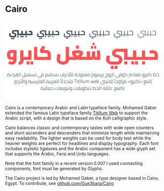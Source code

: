 # Cairo

![Sample](documentation/sample.png)

Cairo is a contemporary Arabic and Latin typeface family. 
Mohamed Gaber extended the famous Latin typeface family [Titillum Web](https://www.google.com/fonts/specimen/Titillium+Web) to support the Arabic script, with a design that is based on the Kufi calligraphic style. 

Cairo balances classic and contemporary tastes with wide open counters and short ascenders and descenders that minimize length while maintaining easy readability. 
The lighter weights can be used for body text while the heavier weights are perfect for headlines and display typography. 
Each font includes stylistic ligatures and the Arabic component has a wide glyph set that supports the Arabic, Farsi and Urdu languages.

Note that the font family in a recent version 5.007 I used connecting components, font must be generated by Glyphs.

The Cairo project is led by Mohamed Gaber, a type designer based in Cairo, Egypt. 
To contribute, see [github.com/Gue3bara/Cairo](https://github.com/Gue3bara/Cairo)
